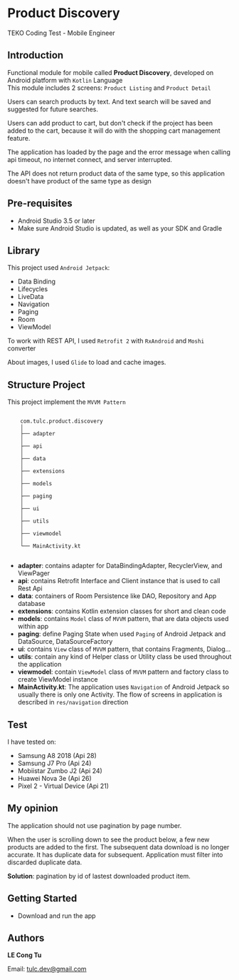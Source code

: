 # Product Discovery
TEKO Coding Test - Mobile Engineer


## Introduction 
Functional module for mobile called **Product Discovery**, developed on Android platform with `Kotlin` Language  
This module includes 2 screens: `Product Listing` and `Product Detail`

Users can search products by text. And text search will be saved and suggested for future searches. 

Users can add product to cart, but don't check if the project has been added to the cart, 
because it will do with the shopping cart management feature.

The application has loaded by the page and the error message when calling api timeout, no internet connect, and server interrupted.     

The API does not return product data of the same type, so this application doesn't have product of the same type as design

## Pre-requisites

* Android Studio 3.5 or later 
* Make sure Android Studio is updated, as well as your SDK and Gradle

## Library 

This project used `Android Jetpack`:

* Data Binding
* Lifecycles
* LiveData
* Navigation
* Paging
* Room
* ViewModel 

To work with REST API, I used `Retrofit 2` with `RxAndroid` and `Moshi` converter 

About images, I used `Glide` to load and cache images.

 

## Structure Project


This project implement the `MVVM Pattern`  

```

    com.tulc.product.discovery
    │
    ├── adapter
    │ 
    ├── api
    │
    ├── data
    │
    ├── extensions
    │    
    ├── models
    │
    ├── paging
    │
    ├── ui
    │
    ├── utils
    │
    ├── viewmodel
    │
    └── MainActivity.kt
    
```

* **adapter**: contains adapter for DataBindingAdapter, RecyclerView, and ViewPager 
* **api**: contains Retrofit Interface and Client instance that is used to call Rest Api 
* **data**: containers of Room Persistence like DAO, Repository and App database 
* **extensions**: contains Kotlin extension classes for short and clean code 
* **models**: contains `Model` class of `MVVM` pattern, that are data objects used within app 
* **paging**: define Paging State when used `Paging` of Android Jetpack and DataSource, DataSourceFactory 
* **ui**: contains `View` class of `MVVM` pattern, that contains Fragments, Dialog... 
* **utils**: contain any kind of Helper class or Utility class be used throughout the application
* **viewmodel**: contain `ViewModel` class of `MVVM` pattern and factory class to create ViewModel instance 
* **MainActivity.kt**: The application uses `Navigation` of Android Jetpack so usually there is only one Activity. 
The flow of screens in application is described in `res/navigation` direction  

## Test 

I have tested on:
* Samsung A8 2018 (Api 28)
* Samsung J7 Pro (Api 24)
* Mobiistar Zumbo J2 (Api 24)
* Huawei Nova 3e (Api 26)
* Pixel 2 - Virtual Device (Api 21)

## My opinion 

The application should not use pagination by page number.
 
When the user is scrolling down to see the product below, 
a few new products are added to the first. 
The subsequent data download is no longer accurate. It has duplicate data for subsequent.
 Application must filter into discarded duplicate data. 
 
 **Solution**: pagination by id of lastest downloaded product item.  

## Getting Started 
* Download and run the app 

## Authors

**LE Cong Tu**

Email: <tulc.dev@gmail.com> 

